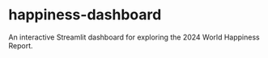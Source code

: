 # happiness-dashboard
An interactive Streamlit dashboard for exploring the 2024 World Happiness Report.
